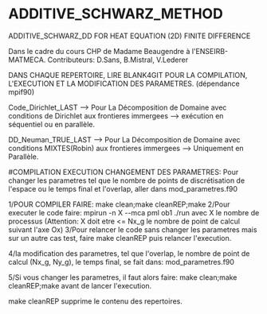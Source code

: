 # ADDITIVE_SCHWARZ_METHOD
ADDITIVE_SCHWARZ_DD FOR HEAT EQUATION (2D) FINITE DIFFERENCE

Dans le cadre du cours CHP de Madame Beaugendre à l'ENSEIRB-MATMECA.
Contributeurs: D.Sans, B.Mistral, V.Lederer

DANS CHAQUE REPERTOIRE, LIRE BLANK4GIT POUR LA COMPILATION, L'EXECUTION
ET LA MODIFICATION DES PARAMETRES. (dépendance mpif90)

Code_Dirichlet_LAST --> Pour La Décomposition de Domaine avec conditions de Dirichlet aux frontieres immergees
                    --> exécution en séquentiel ou en parallèle.
                    
DD_Neuman_TRUE_LAST --> Pour La Décomposition de Domaine avec conditions MIXTES(Robin) aux frontieres immergees
                    --> Uniquement en Parallèle.
                    
                    
#COMPILATION EXECUTION CHANGEMENT DES PARAMETRES:
 Pour changer les parametres tel que le nombre de points de discrétisation de l'espace
 ou le temps final et l'overlap, aller dans mod_parametres.f90
 
1/POUR COMPILER FAIRE: make clean;make cleanREP;make
2/Pour executer le code faire: mpirun -n X --mca pml ob1 ./run
avec X le nombre de processus (Attention: X doit etre <= Nx_g le nombre de point de calcul suivant l'axe Ox)
3/Pour relancer le code sans changer les parametres mais sur un autre
cas test, faire make cleanREP puis relancer l'execution.

4/la modification des parametres, tel que l'overlap, le nombre
de point de calcul (Nx_g, Ny_g), le temps final, se fait dans:
mod_parametres.f90

5/Si vous changer les parametres, il faut alors faire:
make clean;make cleanREP;make avant de lancer l'execution.

make cleanREP supprime le contenu des repertoires.


